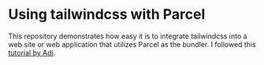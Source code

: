 # Using tailwindcss with Parcel

This repository demonstrates how easy it is to integrate tailwindcss into a web site or web application that utilizes Parcel as the bundler.
I followed this [tutorial by Adi](https://medium.com/@adisk/how-to-setup-tailwind-css-with-parcel-bundler-f76e4aac5f16).

